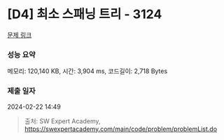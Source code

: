# [D4] 최소 스패닝 트리 - 3124 

[문제 링크](https://swexpertacademy.com/main/code/problem/problemDetail.do?contestProbId=AV_mSnmKUckDFAWb) 

### 성능 요약

메모리: 120,140 KB, 시간: 3,904 ms, 코드길이: 2,718 Bytes

### 제출 일자

2024-02-22 14:49



> 출처: SW Expert Academy, https://swexpertacademy.com/main/code/problem/problemList.do